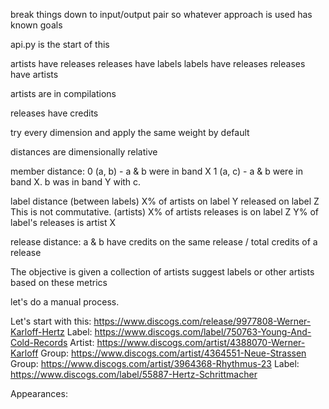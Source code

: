 break things down to input/output pair so whatever approach is used has known goals

api.py is the start of this

artists have releases
releases have labels
labels have releases
releases have artists


artists are in compilations

releases have credits


try every dimension and apply the same weight by default

distances are dimensionally relative

member distance:
  0 (a, b) - a & b were in band X
  1 (a, c) - a & b were in band X. b was in band Y with c.

label distance 
  (between labels)
    X% of artists on label Y released on label Z
    This is not commutative.
  (artists)
    X% of artists releases is on label Z
    Y% of label's releases is artist X

release distance:
  a & b have credits on the same release / total credits of a release


The objective is given a collection of artists suggest labels or other artists
based on these metrics


let's do a manual process.

  Let's start with this: https://www.discogs.com/release/9977808-Werner-Karloff-Hertz
    Label: https://www.discogs.com/label/750763-Young-And-Cold-Records
    Artist: https://www.discogs.com/artist/4388070-Werner-Karloff
      Group: https://www.discogs.com/artist/4364551-Neue-Strassen
      Group: https://www.discogs.com/artist/3964368-Rhythmus-23
      Label: https://www.discogs.com/label/55887-Hertz-Schrittmacher

  Appearances:
    
